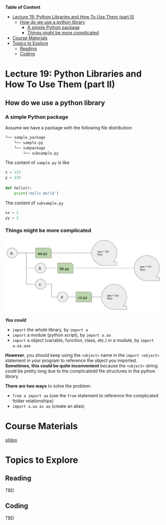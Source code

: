 
**Table of Content**
- [Lecture 19: Python Libraries and How To Use Them (part II)](#lecture-19-python-libraries-and-how-to-use-them-part-ii)
  - [How do we use a python library](#how-do-we-use-a-python-library)
    - [A simple Python package](#a-simple-python-package)
    - [Things might be more complicated](#things-might-be-more-complicated)
- [Course Materials](#course-materials)
- [Topics to Explore](#topics-to-explore)
  - [Reading](#reading)
  - [Coding](#coding)


# Lecture 19: Python Libraries and How To Use Them (part II)

## How do we use a python library
### A simple Python package
Assume we have a package with the following file distribution
```md
└── sample_package
    └── sample.py
    └── subpackage
        └── subsample.py
```
The content of `sample.py` is like
```python
x = 123
y = 234

def hello():
    print('Hello World')
```

The content of `subsample.py`
```python
xx = 1
yy = 2
```

### Things might be more complicated
![](./library_tree.png)

***You could***
* `import` the whole library, by `import a`
* `import` a module (python script), by `import a.aa`
* `import` a object (variable, function, class, etc.) in a module, by `import a.aa.aaa`


**However**, you should keep using the `<object>` name in the `import <object>` statement in your program to reference the object you imported. **Sometimes, this could be quite inconvenient** because the `<object>` string could be pretty long due to the complicatedd file structures in the python library

**There are two ways** to solve the problem:
* `from a import aa` (use the `from` statement to reference the complicated folder relationships)
* `import a.aa as aa` (create an alias)







# Course Materials
[*slides*](https://docs.google.com/presentation/d/1To0QhYLt7tTitHHFYFsioEg2a1QCRC2IXJRTVX7sHl8/edit?usp=share_link)


# Topics to Explore
## Reading
TBD

## Coding
TBD
